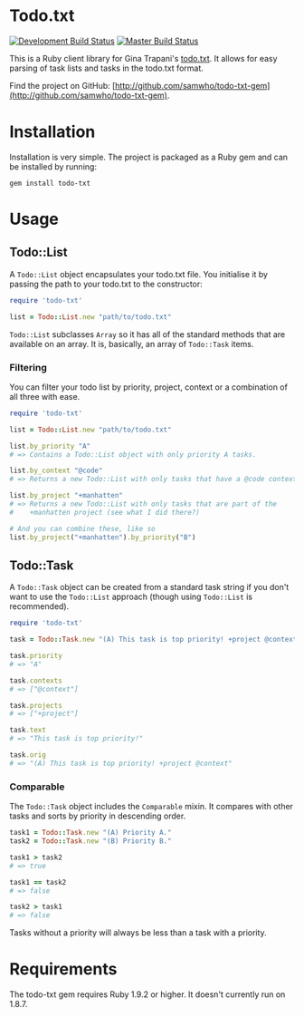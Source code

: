 # Todo.txt

[![Development Build Status](https://secure.travis-ci.org/samwho/todo-txt-gem.png?branch=develop)](http://travis-ci.org/samwho/todo-txt-gem)
[![Master Build Status](https://secure.travis-ci.org/samwho/todo-txt-gem.png?branch=master)](http://travis-ci.org/samwho/todo-txt-gem)

This is a Ruby client library for Gina Trapani's
[todo.txt](https://github.com/ginatrapani/todo.txt-cli/). It allows for easy
parsing of task lists and tasks in the todo.txt format.

Find the project on GitHub:
[http://github.com/samwho/todo-txt-gem](http://github.com/samwho/todo-txt-gem).

# Installation

Installation is very simple. The project is packaged as a Ruby gem and can be
installed by running:

    gem install todo-txt

# Usage

## Todo::List

A `Todo::List` object encapsulates your todo.txt file. You initialise it by
passing the path to your todo.txt to the constructor:

``` ruby
require 'todo-txt'

list = Todo::List.new "path/to/todo.txt"
```

`Todo::List` subclasses `Array` so it has all of the standard methods that are
available on an array. It is, basically, an array of `Todo::Task` items.

### Filtering

You can filter your todo list by priority, project, context or a combination of
all three with ease.

``` ruby
require 'todo-txt'

list = Todo::List.new "path/to/todo.txt"

list.by_priority "A"
# => Contains a Todo::List object with only priority A tasks.

list.by_context "@code"
# => Returns a new Todo::List with only tasks that have a @code context.

list.by_project "+manhatten"
# => Returns a new Todo::List with only tasks that are part of the
#    +manhatten project (see what I did there?)

# And you can combine these, like so
list.by_project("+manhatten").by_priority("B")
```

## Todo::Task

A `Todo::Task` object can be created from a standard task string if you don't
want to use the `Todo::List` approach (though using `Todo::List` is
recommended).

``` ruby
require 'todo-txt'

task = Todo::Task.new "(A) This task is top priority! +project @context"

task.priority
# => "A"

task.contexts
# => ["@context"]

task.projects
# => ["+project"]

task.text
# => "This task is top priority!"

task.orig
# => "(A) This task is top priority! +project @context"
```

### Comparable

The `Todo::Task` object includes the `Comparable` mixin. It compares with other
tasks and sorts by priority in descending order.

``` ruby
task1 = Todo::Task.new "(A) Priority A."
task2 = Todo::Task.new "(B) Priority B."

task1 > task2
# => true

task1 == task2
# => false

task2 > task1
# => false
```

Tasks without a priority will always be less than a task with a priority.

# Requirements

The todo-txt gem requires Ruby 1.9.2 or higher. It doesn't currently run on
1.8.7.
